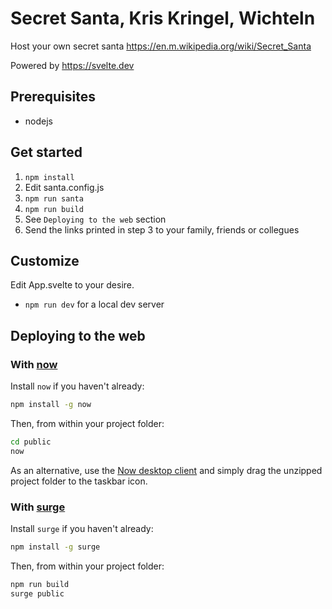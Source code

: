 # Secret Santa, Kris Kringel, Wichteln

Host your own secret santa https://en.m.wikipedia.org/wiki/Secret_Santa

Powered by https://svelte.dev

## Prerequisites
- nodejs

## Get started

1. `npm install`
1. Edit santa.config.js
1. `npm run santa`
1. `npm run build`
1. See `Deploying to the web` section
1. Send the links printed in step 3 to your family, friends or collegues

## Customize

Edit App.svelte to your desire.

- `npm run dev` for a local dev server

## Deploying to the web

### With [now](https://zeit.co/now)

Install `now` if you haven't already:

```bash
npm install -g now
```

Then, from within your project folder:

```bash
cd public
now
```

As an alternative, use the [Now desktop client](https://zeit.co/download) and simply drag the unzipped project folder to the taskbar icon.

### With [surge](https://surge.sh/)

Install `surge` if you haven't already:

```bash
npm install -g surge
```

Then, from within your project folder:

```bash
npm run build
surge public
```
